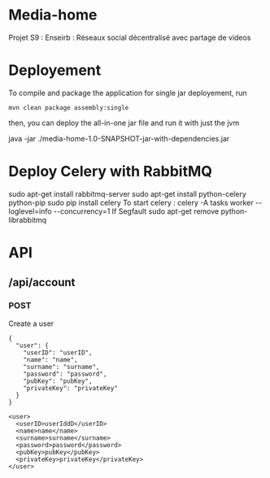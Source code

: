 Media-home
==========

Projet S9 : Enseirb : Réseaux social décentralisé avec partage de videos


# Deployement #

To compile and package the application for single jar deployement, run


    mvn clean package assembly:single

then, you can deploy the all-in-one jar file and run it with just the jvm

   java -jar ./media-home-1.0-SNAPSHOT-jar-with-dependencies.jar


# Deploy Celery with RabbitMQ
sudo apt-get install rabbitmq-server
sudo apt-get install python-celery python-pip
sudo pip install celery
To start celery : celery -A tasks worker --loglevel=info --concurrency=1
If Segfault  sudo apt-get remove python-librabbitmq


# API #

## /api/account ##

### POST ###

Create a user
	
	{
	  "user": {
	    "userID": "userID",
	    "name": "name",
	    "surname": "surname",
	    "password": "password",
	    "pubKey": "pubKey",
	    "privateKey": "privateKey"
	  }
	}

	<user>
	  <userID>userIddD</userID>
	  <name>name</name>
	  <surname>surname</surname>
	  <password>password</password>
	  <pubKey>pubKey</pubKey>
	  <privateKey>privateKey</privateKey>
	</user>




